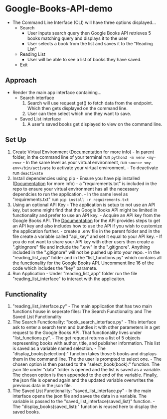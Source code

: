 # Google-Books-API-demo
  - The Command Line Interface (CLI) will have three options displayed...
    - Search
      - User inputs search query then Google Books API retrieves 5 books matching query and displays it to the user
      - User selects a book from the list and saves it to the "Reading List"
    - Reading List
      - User will be able to see a list of books they have saved. 
    - Exit

## Approach
  - Render the main app interface containing...
    - Search interface
      1. Search will use request.get() to fetch data from the endpoint. Which then gets displayed on the command line.
      2. User can then select which one they want to save.
    - Saved List interface
      1. A user's saved books get displayed to view on the command line.
  
## Set Up
  1. Create Virtual Environment ([Documentation](https://docs.python.org/3/library/venv.html) for more info)
    - In parent folder, in the command line of your terminal run ``` python3 -m venv <my-env> ```
    - In the same level as your virtual environment, run ``` source <my-env>/bin/activate ``` to activate your virtual environment. 
    - To deactivate run ``` deactivate ```
  2. Install dependencies using pip
    - Ensure you have pip installed ([Documentation](https://pip.pypa.io/en/stable/installation/) for more info)
    - a "requirements.txt" is included in the repo to ensure your virtual environment has all the necessary dependcies to run the application. 
    - In the same level as "requirements.txt" run ``` pip install -r requirements.txt ```
  3. Using an optional API Key
    - The application is setup to not use an API key, but some might find that the Google Books API might be limited in functionality and prefer to use an API key.
    - Acquire an API key from the Google Books API. The [Documentation](https://developers.google.com/books/docs/v1/using#OAuth2Authorizing) for the API provides steps to get an API key and also includes how to use the API if you wish to customize the application further. 
    - create a .env file in the parent folder and in the file create a variable called "api_key" and set it equal to your API key. 
    - If you do not want to share your API key with other users then create a ".gitingnore" file and include the ".env" in the ".gitignore". Anything included in the ".gitignore" will not be pushed up into your repo. 
    - In the "reading_list_app" folder and in the "list_functions.py" which contains all the functionality for the Google Books API. Uncomment line 16 of the code which includes the "key" paramete.
  4. Run Application
    - Under "reading_list_app" folder run the file "reading_list_interface" to interact with the applicaiton. 
    
## Functionality
  1. "reading_list_interface.py"
    - The main application that has two main functions house in seperate files: The Search Functionality and The Saved List Functionality
  2. The Search Functionality: "book_search_interface.py"
    - This interface ask to enter a search term and bundles it with other parameters in a get request to the Google Books API. That functionality lives under "list_functions.py". 
    - The get request returns a list of 5 objects representing books with author, title, and publisher information. This list is saved as a variable named selection. 
    - The "display_books(selection):" function takes those 5 books and displays them in the command line. The the user is prompted to select one. 
    - The chosen option is then passed to the "select_book(book):" function. The json file under "data" folder is opened and the list is saved as a variable. The chosen option is then appended to the end of the variable. Finally, the json file is opened again and the updated variable overwrites the previous data in the json file. 
  3. The Saved List Functionality: "saved_list_interface.py"
    - In the main interface opens the json file and saves the data in a variable. The variable is passed to the "saved_list_interface(saved_list)" function.
    - The "display_books(saved_list):" function is reused here to display the saved books. 
    
